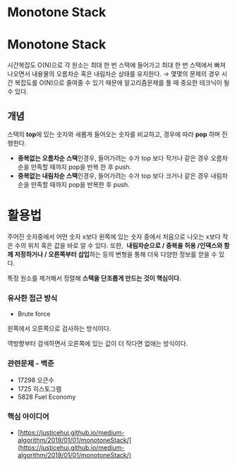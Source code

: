 # Monotone Stack



# Monotone Stack

시간복잡도 O(N)으로 각 원소는 최대 한 번 스택에 들어가고 최대 한 번 스택에서 빠져나오면서 내용물의 오름차순 혹은 내림차순 상태를 유지한다. → 몇몇의 문제의 경우 시간 복잡도를 O(N)으로 줄여줄 수 있기 때문에 알고리즘문제를 풀 때 중요한 테크닉이 될 수 있다. 

## **개념**

스택의 **top**에 있는 숫자와 새롭게 들어오는 숫자를 비교하고, 경우에 따라 **pop** 하며 진행한다.

- **중복없는 오름차순 스택**인경우, 들어가려는 수가 top 보다 작거나 같은 경우 오름차순을 만족할 때까지 pop을 반복 한 후 push.
- **중복없는 내림차순 스택**인경우, 들어가려는 수가 top 보다 크거나 같은 경우 내림차순을 만족할 때까지 pop을 반복한 후 push.

# **활용법**

주어진 숫자중에서 어떤 숫자 x보다 왼쪽에 있는 숫자 중에서 처음으로 나오는 x보다 작은 수의 위치 혹은 값을 바로 알 수 있다. 또한,  **내림차순으로 / 중복을 허용 /인덱스와 함께 저정하거나 / 오른쪽부터 삽입**하는 등의 변형을 통해 더욱 다양한 정보를 얻을 수 있다. 

특정 원소를 제거해서 정렬해 **스택을 단조롭게 만드는 것이 핵심이다.** 

### 유사한 접근 방식

- Brute force

왼쪽에서 오른쪽으로 검사하는 방식이다.

역방향부터 검색하면서 오른쪽에 있는 값이 더 작다면 없애는 방식이다.

### 관련문제 - 백준

- 17298 오큰수
- 1725 히스토그램
- 5828 Fuel Economy

### 핵심 아이디어

- [https://justicehui.github.io/medium-algorithm/2019/01/01/monotoneStack/](https://justicehui.github.io/medium-algorithm/2019/01/01/monotoneStack/)
